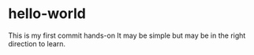 # hello-world
This is my first commit hands-on
It may be simple but may be in the right direction to learn.

